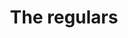 ---
title: The regulars
description: Site web
resume:
  titre: The regulars
  court: Site web
identifiant:
slug:
ordre: 4
image: /img/the-regulars-site-web.jpg
i18n: fr
portfolios:
  - Site web
link:
  external: true
  url: http://www.theregulars.co/
draft: true
---